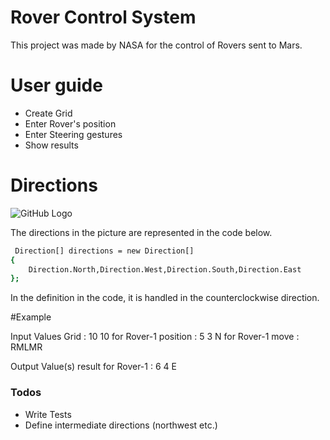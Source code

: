 # Rover Control System
 
This project was made by NASA for the control of Rovers sent to Mars.

# User guide

  - Create Grid
  - Enter Rover's position
  - Enter Steering gestures
  - Show results
  
# Directions

![GitHub Logo](https://www.geographyrealm.com/wp-content/uploads/2014/07/cardinal-points.png)

The directions in the picture are represented in the code below.
```sh
 Direction[] directions = new Direction[]
{
    Direction.North,Direction.West,Direction.South,Direction.East
};
```
In the definition in the code, it is handled in the counterclockwise direction.
 
#Example 

Input Values
Grid : 10 10
for Rover-1 position :  5 3 N
for Rover-1 move : RMLMR

Output Value(s)
result for Rover-1 : 6 4 E  

### Todos

 - Write Tests
 - Define intermediate directions (northwest etc.)

 
